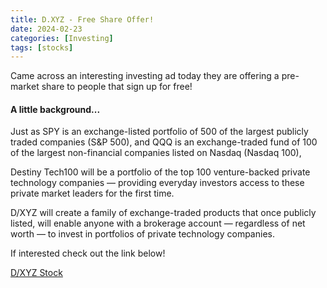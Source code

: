 ```yaml
---
title: D.XYZ - Free Share Offer!
date: 2024-02-23
categories: [Investing]
tags: [stocks] 
---
```


Came across an interesting investing ad today they are offering a pre-market share to people that sign up for free!

#### A little background...

Just as SPY is an exchange-listed portfolio of 500 of the largest publicly traded companies (S&P 500), and QQQ is an exchange-traded fund of
100 of the largest non-financial companies listed on Nasdaq (Nasdaq 100),

Destiny Tech100 will be a portfolio of the top 100 venture-backed private technology companies — providing everyday investors access to these
private market leaders for the first time.

D/XYZ will create a family of exchange-traded products that once publicly listed, will enable anyone with a brokerage account — regardless of
net worth — to invest in portfolios of private technology companies.

If interested check out the link below!

[D/XYZ Stock](https://destiny.xyz/referral?r=jason629J)

